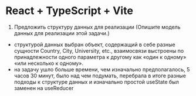 # React + TypeScript + Vite

1. Предложить структуру данных для реализации (Опишите модель данных для реализации этой задачи.)

- структурой данных выбран объект, содержащий в себе разные сущности Country, City, University, etc., взаимосвязи выстроены по принадлежности одного параметра к другому как «один к одному» «или несколько к одному».
- на задачу ушло больше времени, чем изначально предполагалось, 5 часов 30 минут, было над чем подумать, перебрала в итоге разные подходы к структуре данных и изначально простой useState был заменен на useReducer
